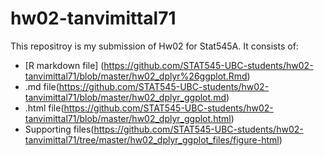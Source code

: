 # hw02-tanvimittal71
This repositroy is my submission of Hw02 for Stat545A. It consists of:
* [R markdown file] (https://github.com/STAT545-UBC-students/hw02-tanvimittal71/blob/master/hw02_dplyr%26ggplot.Rmd)
* .md file(https://github.com/STAT545-UBC-students/hw02-tanvimittal71/blob/master/hw02_dplyr_ggplot.md)
* .html file(https://github.com/STAT545-UBC-students/hw02-tanvimittal71/blob/master/hw02_dplyr_ggplot.html)
* Supporting files(https://github.com/STAT545-UBC-students/hw02-tanvimittal71/tree/master/hw02_dplyr_ggplot_files/figure-html)

